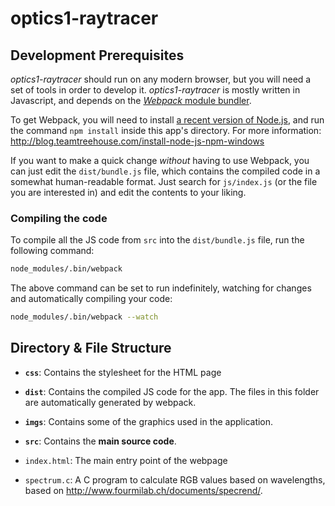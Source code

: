 # optics1-raytracer

## Development Prerequisites
*optics1-raytracer* should run on any modern browser, but you will need a set of tools in order to develop it.
*optics1-raytracer* is mostly written in Javascript, and depends on the [*Webpack* module bundler](https://webpack.js.org/).

To get Webpack, you will need to install [a recent version of Node.js](https://nodejs.org/en/), and run the command `npm install`
inside this app's directory. For more information: http://blog.teamtreehouse.com/install-node-js-npm-windows

If you want to make a quick change *without* having to use Webpack, you can just edit the `dist/bundle.js` file, which contains the
compiled code in a somewhat human-readable format. Just search for `js/index.js` (or the file you are interested in) and edit the 
contents to your liking.

### Compiling the code
To compile all the JS code from `src` into the `dist/bundle.js` file, run the following command:
```bash
node_modules/.bin/webpack
```

The above command can be set to run indefinitely, watching for changes and automatically compiling your code:
```bash
node_modules/.bin/webpack --watch
```

## Directory & File Structure
* **`css`**: Contains the stylesheet for the HTML page
* **`dist`**: Contains the compiled JS code for the app. The files in this folder are automatically generated by webpack.
* **`imgs`**: Contains some of the graphics used in the application.
* **`src`**: Contains the **main source code**.

* `index.html`: The main entry point of the webpage
* `spectrum.c`: A C program to calculate RGB values based on wavelengths, based on http://www.fourmilab.ch/documents/specrend/.
